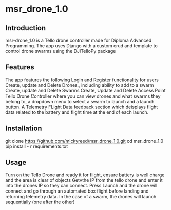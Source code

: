 # msr_drone_1.0
## Introduction
msr-drone_1.0 is a Tello drone controller made for Diploma Advanced Programming.
The app uses Django with a custom crud and template to control drone swarms using the DJITelloPy package
## Features
The app features the following
Login and Register functionality for users
Create, update and Delete Drones,, including ability to add to a swarm
Create, update and Delete Swarms
Create, Update and Delete Access Point
Tello Drone Controller where you can view drones and what swarms they belong to, a dropdown menu to select a swarm to launch and a launch button.
A Telemetry FLight Data feedback section which deisplays flight data related to the battery and flight time at the end of each launch.

## Installation
git clone https://github.com/mickyreed/msr_drone_1.0.git
cd msr_drone_1.0
pip install - r requirements.txt


## Usage
Turn on the Tello Drone and ready it for flight, ensure battery is well charge and the area is clear of objects
Getvthe IP from the tello drone and enter it into the drones IP so they can connect.
Press Launch and the drone will connect and go through an automated box flight before landing and returning telemetry data.
In the case of a swarm, the drones will launch sequentially (one after the other)
